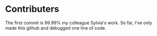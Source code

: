 # Contributers

The first commit is 99.99% my colleague Sylvia's work. So far, I've only made this github and debugged one line of code.
